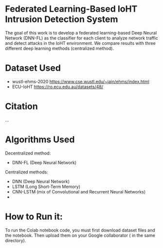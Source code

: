 # Federated Learning-Based IoHT Intrusion Detection System
The goal of this work is to develop a federated learning-based Deep Neural Network (DNN-FL) as the classifier for each client to analyze network traffic and detect attacks in the IoHT environment. We compare results with three different deep learning methods (centralized method).

# Dataset Used
- wustl-ehms-2020 https://www.cse.wustl.edu/~jain/ehms/index.html
- ECU-IoHT  https://ro.ecu.edu.au/datasets/48/
# Citation
...
# Algorithms Used
Decentralized method:
- DNN-FL (Deep Neural Network)

Centralized methods:

- DNN (Deep Neural Network)
- LSTM (Long Short-Term Memory) 
- CNN-LSTM (mix of Convolutional and Recurrent Neural Networks)
- 
# How to Run it:

To run the Colab notebook code, you must first download dataset files and the notebook. Then upload them on your Google collaborator ( in the same directory).

